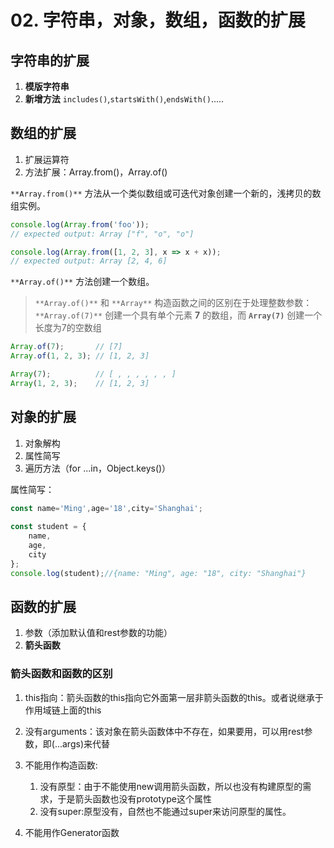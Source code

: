 # 02. 字符串，对象，数组，函数的扩展

## 字符串的扩展

1. **模版字符串**
2. **新增方法** `includes()`,`startsWith()`,`endsWith()`.....

## 数组的扩展

1. 扩展运算符
2. 方法扩展：Array.from()，Array.of()

`**Array.from()**` 方法从一个类似数组或可迭代对象创建一个新的，浅拷贝的数组实例。

```js
console.log(Array.from('foo'));
// expected output: Array ["f", "o", "o"]

console.log(Array.from([1, 2, 3], x => x + x));
// expected output: Array [2, 4, 6]

```

`**Array.of()**` 方法创建一个数组。

> `**Array.of()**` 和 `**Array**` 构造函数之间的区别在于处理整数参数：`**Array.of(7)**` 创建一个具有单个元素 **7** 的数组，而 **`Array(7)`** 创建一个长度为7的空数组

```js
Array.of(7);       // [7]
Array.of(1, 2, 3); // [1, 2, 3]

Array(7);          // [ , , , , , , ]
Array(1, 2, 3);    // [1, 2, 3]
```





## 对象的扩展

1. 对象解构
2. 属性简写
3. 遍历方法（for ...in，Object.keys()）

属性简写：

```js
const name='Ming',age='18',city='Shanghai';
  
const student = {
    name,
    age,
    city
};
console.log(student);//{name: "Ming", age: "18", city: "Shanghai"}

```





## 函数的扩展

1. 参数（添加默认值和rest参数的功能）
2. **箭头函数**



### 箭头函数和函数的区别

1. this指向：箭头函数的this指向它外面第一层非箭头函数的this。或者说继承于作用域链上面的this

2. 没有arguments：该对象在箭头函数体中不存在，如果要用，可以用rest参数，即(...args)来代替

3. 不能用作构造函数:
   1. 没有原型：由于不能使用new调用箭头函数，所以也没有构建原型的需求，于是箭头函数也没有prototype这个属性
   2. 没有super:原型没有，自然也不能通过super来访问原型的属性。
4. 不能用作Generator函数



























